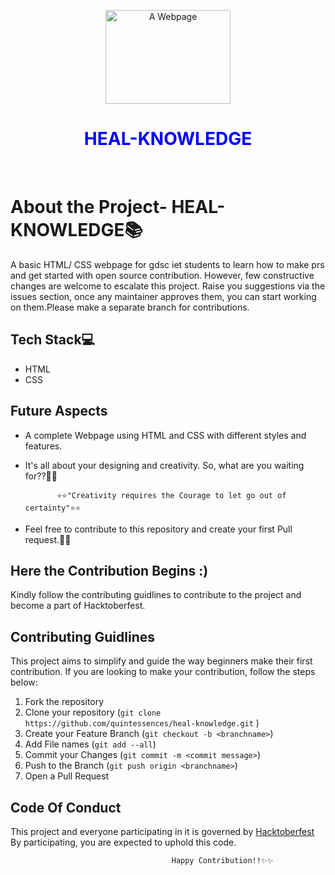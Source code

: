 <p style="text-align: center">
<img src="https://media.gcflearnfree.org/content/5e9745ab65c51443f80a55e8_04_15_2020/exploring.png" alt="A Webpage" height="150px" width="200px" class="center"/>
</p>
<h1 style= "color:blue; text-align:center"> <b>HEAL-KNOWLEDGE</b> </h1><br>





# About the Project-  HEAL-KNOWLEDGE📚
A basic HTML/ CSS webpage for gdsc iet students to learn how to make prs and get started with open source  contribution. However, few constructive changes are welcome to escalate this project.
Raise you suggestions via the issues section, once any maintainer approves them, you can start working on them.Please make a separate branch for contributions.

## Tech Stack💻

- HTML
- CSS
 
## Future Aspects

- A complete Webpage using HTML and CSS with different styles and features.

- It's all about your designing and creativity. So, what are you waiting for??🤩🤩

             ⭐⭐"Creativity requires the Courage to let go out of certainty"⭐⭐

- Feel free to contribute to this repository and create your first Pull request.🎉✨

## Here the Contribution Begins :) 
 
 Kindly follow the contributing guidlines to contribute to the project and become a part of Hacktoberfest.

 ## Contributing Guidlines

 This project aims to simplify and guide the way beginners make their first contribution. If you are looking to make your contribution, follow the steps below:

1. Fork the repository 
2. Clone your repository (`git clone https://github.com/quintessences/heal-knowledge.git` ) 
3. Create your Feature Branch (`git checkout -b <branchname>`)
4. Add File names (`git add --all`)
5. Commit your Changes (`git commit -m <commit message>`)
6. Push to the Branch (`git push origin <branchname>`)
7. Open a Pull Request

## Code Of Conduct

This project and everyone participating in it is governed by <a href=".github\Code of conduct.md">Hacktoberfest</a> By participating, you are expected to uphold this code.

                                        Happy Contribution!!✨✨





